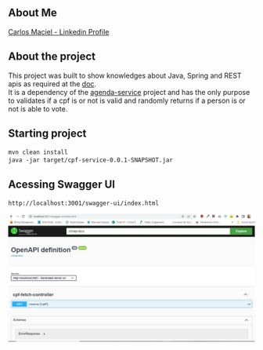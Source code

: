 ## About Me
[Carlos Maciel - Linkedin Profile](https://www.linkedin.com/in/carloshfmaciel/)

## About the project

This project was built to show knowledges about Java, Spring and REST apis as required at the [doc](docs/Desafio_Back.pdf).<br>
It is a dependency of the [agenda-service](https://github.com/carloshfmaciel/agenda-service) project and has the only purpose to validates if a cpf is or not is valid and randomly returns if a person is or not is able to vote.

## Starting project

```
mvn clean install
java -jar target/cpf-service-0.0.1-SNAPSHOT.jar
```
## Acessing Swagger UI

```
http://localhost:3001/swagger-ui/index.html
```

![](docs/screenshots/0001.JPG)
